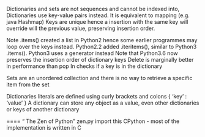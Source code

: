 Dictionaries and sets are not sequences and cannot be indexed into, 
Dictionaries use key-value pairs instead. It is equivalent to mapping (e.g. java Hashmap)
Keys are unique hence a insertion with the same key will override will the previous value, preserving insertion order.

Note .items() created a list in Python2 hence some earlier programmes may loop over the keys instead. Python2.2 added .iteritems(), similar to Python3 .items(). Python3 uses a generator instead
Note that Python3.6 now preserves the insertion order of dictionary keys
Delete is marginally better in performance than pop
In checks if a key is in the dictionary

Sets are an unordered collection and there is no way to retrieve a specific item from the set


Dictionaries literals are defined using curly brackets and colons { ‘key’ : ‘value’ }
A dictionary can store any object as a value, even other dictionaries or keys of another dictionary


====
“ The Zen of Python” zen.py import this
CPython - most of the implementation is written in C
